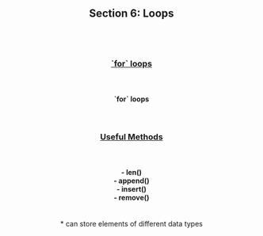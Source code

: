 <div align='center'>
<h2 style='border: solid white 1px;'>Section 6: Loops<h2>

<br>
<h3 style='text-decoration: underline;'>`for` loops</h3>
<br>

<h4>`for` loops</h4>

<br>

<h3 style='text-decoration: underline;'>Useful Methods</h3>
<br>
<h4>
- len() 
<br>
- append()
<br>
- insert()
<br>
- remove()
</h4>
<br>

<center> * can store elements of different data types </center>

</div>